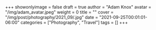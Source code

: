 +++
showonlyimage = false
draft = true
author = "Adam Knox"
avatar = "/img/adam_avatar.jpeg"
weight = 0
title = ""
cover = "/img/post/photography/2021_09/.jpg"
date = "2021-09-25T00:01:01-06:00"
categories = ["Photography", "Travel"]
tags = []
+++
<!--more-->
